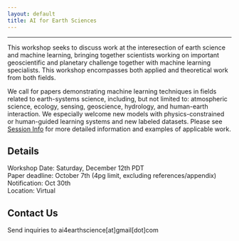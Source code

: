 ```yaml
---
layout: default
title: AI for Earth Sciences
---
```

---
This workshop seeks to discuss work at the interesection of earth science and machine learning, bringing together scientists working on important geoscientific and planetary challenge together with machine learning specialists. This workshop encompasses both applied and theoretical work from both fields. 

We call for papers demonstrating machine learning techniques in fields related to earth-systems science, including, but not limited to: atmospheric science, ecology, sensing, geoscience, hydrology, and human-earth interaction. We especially welcome new models with physics-constrained or human-guided learning systems and new labeled datasets. Please see [Session Info](https://ai4earthscience.github.io/neurips-2020-workshop/sessions) for more detailed information and examples of applicable work. 

## Details 

Workshop Date: Saturday, December 12th PDT   
Paper deadline: October 7th (4pg limit, excluding references/appendix)  
Notification: Oct 30th  
Location: Virtual  
 
## Contact Us

Send inquiries to ai4earthscience[at]gmail[dot]com
